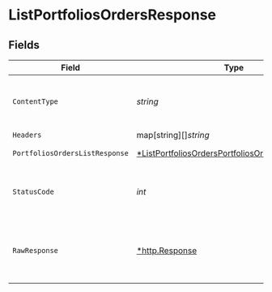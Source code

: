 # ListPortfoliosOrdersResponse


## Fields

| Field                                                                                                                            | Type                                                                                                                             | Required                                                                                                                         | Description                                                                                                                      |
| -------------------------------------------------------------------------------------------------------------------------------- | -------------------------------------------------------------------------------------------------------------------------------- | -------------------------------------------------------------------------------------------------------------------------------- | -------------------------------------------------------------------------------------------------------------------------------- |
| `ContentType`                                                                                                                    | *string*                                                                                                                         | :heavy_check_mark:                                                                                                               | HTTP response content type for this operation                                                                                    |
| `Headers`                                                                                                                        | map[string][]*string*                                                                                                            | :heavy_minus_sign:                                                                                                               | N/A                                                                                                                              |
| `PortfoliosOrdersListResponse`                                                                                                   | [*ListPortfoliosOrdersPortfoliosOrdersListResponse](../../models/operations/listportfoliosordersportfoliosorderslistresponse.md) | :heavy_minus_sign:                                                                                                               | Portfolios orders                                                                                                                |
| `StatusCode`                                                                                                                     | *int*                                                                                                                            | :heavy_check_mark:                                                                                                               | HTTP response status code for this operation                                                                                     |
| `RawResponse`                                                                                                                    | [*http.Response](https://pkg.go.dev/net/http#Response)                                                                           | :heavy_minus_sign:                                                                                                               | Raw HTTP response; suitable for custom response parsing                                                                          |